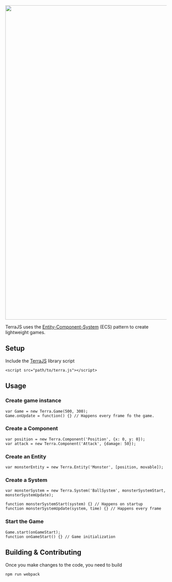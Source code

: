 <img src="http://projects.ritter.co.za/storage/TerraJS_banner.jpg" width="980">

TerraJS uses the [Entity-Component-System](https://en.wikipedia.org/wiki/Entity%E2%80%93component%E2%80%93system) (ECS) pattern to create lightweight games.

<!--**Entity** - This is essentially an 'object' or thing within your game's world. (Enemy, Bullets, etc)-->
<!--**Component** - Components are attached to Entities and provide a lego-like approach to assigning behavior to an  Entity. (Health, Position, etc)-->
<!--**System** - This is where you logic will live. A System will control all Entities that pertain to itself. (BulletSystem, EnemySystem, etc)-->

## Setup
Include the [TerraJS](https://raw.githubusercontent.com/RodRitter/TerraJS/master/dist/terra.js) library script
```
<script src="path/to/terra.js"></script>
```

## Usage
### Create game instance
```
var Game = new Terra.Game(500, 300);
Game.onUpdate = function() {} // Happens every frame fo the game.
```

### Create a Component
```
var position = new Terra.Component('Position', {x: 0, y: 0});
var attack = new Terra.Component('Attack', {damage: 50});
```

### Create an Entity
```
var monsterEntity = new Terra.Entity('Monster', [position, movable]);
```

### Create a System
```
var monsterSystem = new Terra.System('BallSystem', monsterSystemStart, monsterSystemUpdate);

function monsterSystemStart(system) {} // Happens on startup
function monsterSystemUpdate(system, time) {} // Happens every frame
```

### Start the Game
```
Game.start(onGameStart);
function onGameStart() {} // Game initialization
```

## Building & Contributing
Once you make changes to the code, you need to build
```
npm run webpack
```
